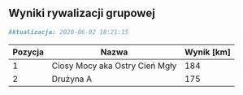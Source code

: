 ## Wyniki rywalizacji grupowej

```markdown
Aktualizacja: 2020-06-02 18:21:15
```

Pozycja | Nazwa | Wynik [km] |
------------ | -------------  | -------------
 1 |Ciosy Mocy aka Ostry Cień Mgły | 184 
 2 |Drużyna A | 175
